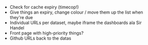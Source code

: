 * Check for cache expiry (timecop!)
* Give things an expiry, change colour / move them up the list when they're due
* Individual URLs per dataset, maybe iframe the dashboards ala Sir Handel
* Front page with high-priority things?
* Github URLs back to the datas
